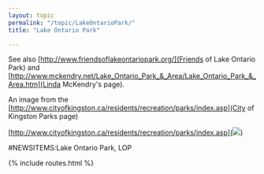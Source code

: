 ```yaml
---
layout: topic
permalink: "/topic/LakeOntarioPark/"
title: "Lake Ontario Park"

---
```


See also [http://www.friendsoflakeontariopark.org/](Friends of Lake Ontario Park) and [http://www.mckendry.net/Lake_Ontario_Park_&_Area/Lake_Ontario_Park_&_Area.htm](Linda McKendry's page).

An image from the [http://www.cityofkingston.ca/residents/recreation/parks/index.asp](City of Kingston Parks page)

[http://www.cityofkingston.ca/residents/recreation/parks/index.asp](<img src="http://www.cityofkingston.ca/img/maps/parks/lakeont_park.gif">)

#NEWSITEMS:Lake Ontario Park, LOP

{% include routes.html %}
